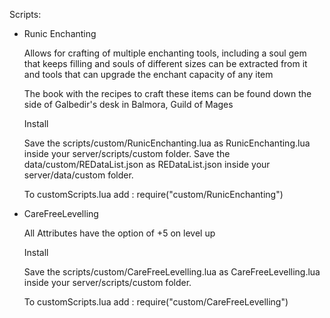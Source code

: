 Scripts:

- Runic Enchanting

  Allows for crafting of multiple enchanting tools, including a soul gem that keeps filling and souls of different sizes can be extracted from it and tools that can upgrade the enchant capacity of any item

  The book with the recipes to craft these items can be found down the side of Galbedir's desk in Balmora, Guild of Mages

  Install
  
  Save the scripts/custom/RunicEnchanting.lua as RunicEnchanting.lua inside your server/scripts/custom folder.
  Save the data/custom/REDataList.json as REDataList.json inside your server/data/custom folder.
  
  To customScripts.lua add : require("custom/RunicEnchanting")


- CareFreeLevelling

  All Attributes have the option of +5 on level up

  Install
  
  Save the scripts/custom/CareFreeLevelling.lua as CareFreeLevelling.lua inside your server/scripts/custom folder.
  
  To customScripts.lua add : require("custom/CareFreeLevelling")
